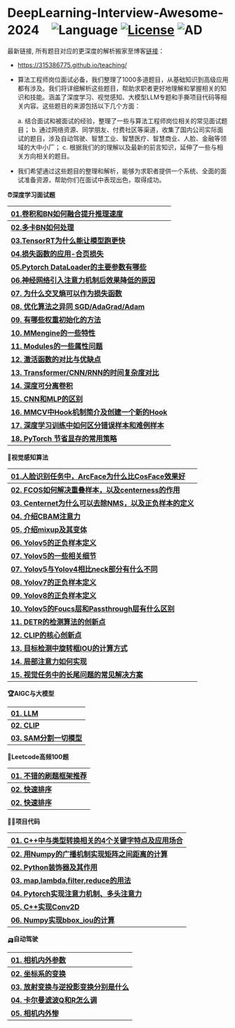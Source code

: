 # **DeepLearning-Interview-Awesome-2024**　![Language](https://img.shields.io/badge/language-Jupyter-orange.svg) [![License](https://img.shields.io/badge/license-MIT-blue.svg)](./LICENSE.md) ![AD](https://img.shields.io/badge/深度学习-感知算法-pink.svg)


最新链接, 所有题目对应的更深度的解析搬家至博客[链接](https://315386775.github.io/teaching/)：

- https://315386775.github.io/teaching/

- 算法工程师岗位面试必备，我们整理了1000多道题目，从基础知识到高级应用都有涉及。我们将详细解析这些题目，帮助求职者更好地理解和掌握相关的知识和技能。涵盖了深度学习、视觉感知、大模型LLM专题和手撕项目代码等相关内容。这些题目的来源包括以下几个方面：

    a. 结合面试和被面试的经验，整理了一些与算法工程师岗位相关的常见面试题目； 
    b. 通过网络资源、同学朋友、付费社区等渠道，收集了国内公司实际面试的题目，涉及自动驾驶、智慧工业、智慧医疗、智慧商业、人脸、金融等领域的大中小厂； 
    c. 根据我们的的理解以及最新的前言知识，延伸了一些与相关方向相关的题目。

- 我们希望通过这些题目的整理和解析，能够为求职者提供一个系统、全面的面试准备资源，帮助你们在面试中表现出色，取得成功。


<b><summary>⏰深度学习面试题</summary></b>

| [**01.卷积和BN如何融合提升推理速度**](01-Deep-Learning/Reference.md) |
| :------------------------------------------- |
| [**02.多卡BN如何处理**](01-Deep-Learning/Reference.md) | 
| [**03.TensorRT为什么能让模型跑更快**](01-Deep-Learning/Reference.md) | 
| [**04.损失函数的应用-合页损失**](01-Deep-Learning/Reference.md) | 
| [**05.Pytorch DataLoader的主要参数有哪些**](01-Deep-Learning/Reference.md) | 
| [**06.神经网络引入注意力机制后效果降低的原因**](01-Deep-Learning/Reference.md) |  
| [**07. 为什么交叉熵可以作为损失函数**](01-Deep-Learning/Reference.md) |  
| [**08. 优化算法之异同 SGD/AdaGrad/Adam**](01-Deep-Learning/Reference.md) |  
| [**09. 有哪些权重初始化的方法**](01-Deep-Learning/Reference.md) |  
| [**10. MMengine的一些特性**](01-Deep-Learning/Reference.md) |  
| [**11. Modules的一些属性问题**](01-Deep-Learning/Reference.md) |  
| [**12. 激活函数的对比与优缺点**](01-Deep-Learning/Reference.md) |  
| [**13. Transformer/CNN/RNN的时间复杂度对比**](01-Deep-Learning/Reference.md) |  
| [**14. 深度可分离卷积**](01-Deep-Learning/Reference.md) |  
| [**15. CNN和MLP的区别**](01-Deep-Learning/Reference.md) |  
| [**16. MMCV中Hook机制简介及创建一个新的Hook**](01-Deep-Learning/Reference.md) | 
| [**17. 深度学习训练中如何区分错误样本和难例样本**](01-Deep-Learning/Reference.md)           |  
| [**18. PyTorch 节省显存的常用策略**](01-Deep-Learning/Reference.md)           |  


<b><summary>🍳视觉感知算法</summary></b>

| [**01.人脸识别任务中，ArcFace为什么比CosFace效果好**](02-Vision-Perception/Reference.md) |
| :------------------------------------------- |
| [**02. FCOS如何解决重叠样本，以及centerness的作用**](02-Vision-Perception/Reference.md)           | 
| [**03. Centernet为什么可以去除NMS，以及正负样本的定义**](02-Vision-Perception/Reference.md)           | 
| [**04. 介绍CBAM注意力**](02-Vision-Perception/Reference.md)           | 
| [**05. 介绍mixup及其变体**](02-Vision-Perception/Reference.md)           | 
| [**06. Yolov5的正负样本定义**](02-Vision-Perception/Reference.md)           | 
| [**07. Yolov5的一些相关细节**](02-Vision-Perception/Reference.md)           | 
| [**07. Yolov5与Yolov4相比neck部分有什么不同**](02-Vision-Perception/Reference.md)           | 
| [**08. Yolov7的正负样本定义**](02-Vision-Perception/Reference.md)           | 
| [**09. Yolov8的正负样本定义**](02-Vision-Perception/Reference.md)           | 
| [**10. Yolov5的Foucs层和Passthrough层有什么区别**](02-Vision-Perception/Reference.md)           | 
| [**11. DETR的检测算法的创新点**](02-Vision-Perception/Reference.md)           | 
| [**12. CLIP的核心创新点**](02-Vision-Perception/Reference.md)           | 
| [**13. 目标检测中旋转框IOU的计算方式**](02-Vision-Perception/Reference.md)           | 
| [**14. 局部注意力如何实现**](02-Vision-Perception/Reference.md)           | 
| [**15. 视觉任务中的长尾问题的常见解决方案**](02-Vision-Perception/Reference.md)           | 



<b><summary>🏆AIGC与大模型</summary></b>

| [**01. LLM**](03-AIGC/Reference.md) |
| :------------------------------------------- |
| [**02. CLIP**](03-Deep-Learning/Reference.md)           | 
| [**03. SAM分割一切模型**](03-Deep-Learning/Reference.md)           | 


<b><summary>🚩Leetcode高频100题</summary></b>

| [**01. 不错的刷题框架推荐**](04-Code-Top/Reference.md) |
| :------------------------------------------- |
| [**02. 快速排序**](04-Code-Top/Reference.md)           |  
| [**02. 快速排序**](04-Code-Top/Reference.md)           |  


<b><summary>🏳‍🌈项目代码</summary></b>

| [**01. C++中与类型转换相关的4个关键字特点及应用场合**](05-Code-C/Reference.md) |
| :------------------------------------------- |
| [**02. 用Numpy的广播机制实现矩阵之间距离的计算**](05-Code-C/Reference.md) |
| [**02. Python装饰器及其作用**](05-Code-C/Reference.md) |
| [**03. map,lambda,filter,reduce的用法**](05-Code-C/Reference.md) |      |  
| [**04. Pytorch实现注意力机制、多头注意力**](05-Code-C/Reference.md) |      |  
| [**05. C++实现Conv2D**](05-Code-C/Reference.md) |      |  
| [**06. Numpy实现bbox_iou的计算**](05-Code-C/Reference.md) |      |  

<b><summary>🛺自动驾驶</summary></b>

| [**01. 相机内外参数**](06-AD/Reference.md) |
| :------------------------------------------- |
| [**02. 坐标系的变换**](05-Code-C/Reference.md) |
| [**03. 放射变换与逆投影变换分别是什么**](05-Code-C/Reference.md) |      |  
| [**04. 卡尔曼滤波Q和R怎么调**](05-Code-C/Reference.md) |      |  
| [**05. 相机内外惨**](05-Code-C/Reference.md) |      |  